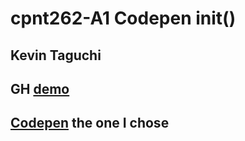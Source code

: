 # cpnt262-A1 Codepen init()
## Kevin Taguchi
## GH [demo]()

## [Codepen](https://codepen.io/daniellenall/pen/VJrdYY) the one I chose
